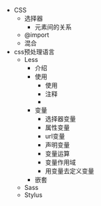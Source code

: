 - CSS
	- 选择器
		- 元素间的关系
	- @import
	- 混合
- css预处理语言
	- Less
		- 介绍
		- 使用
			- 使用
			- 注释
			- 
		- 变量
			- 选择器变量
			- 属性变量
			- url变量
			- 声明变量
			- 变量运算
			- 变量作用域
			- 用变量去定义变量
		- 嵌套
	- Sass
	- Stylus